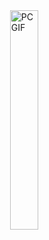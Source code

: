 <img align="right" alt="PC GIF" src="https://media4.giphy.com/media/v1.Y2lkPTc5MGI3NjExdXJxa3hhbGI3b2VqZXE5amVwam92NjE0cm5yZWMzeDN6dGZwcGR3bSZlcD12MV9pbnRlcm5hbF9naWZfYnlfaWQmY3Q9Zw/f3iwJFOVOwuy7K6FFw/giphy.webp" width = "30%" />

<!--
**SrGuiOliveira/srguioliveira** is a ✨ _special_ ✨ repository because its `README.md` (this file) appears on your GitHub profile.

Here are some ideas to get you started:

- 🔭 I’m currently working on ...
- 🌱 I’m currently learning ...
- 👯 I’m looking to collaborate on ...
- 🤔 I’m looking for help with ...
- 💬 Ask me about ...
- 📫 How to reach me: ...
- 😄 Pronouns: ...
- ⚡ Fun fact: ...
-->
